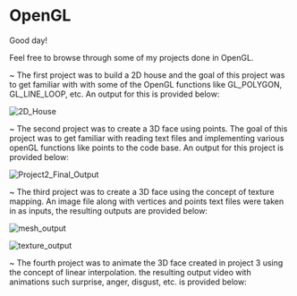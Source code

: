 # OpenGL

Good day!

Feel free to browse through some of my projects done in OpenGL. 

~ The first project was to build a 2D house and the goal of this project was to get familiar with with some of the OpenGL functions like GL_POLYGON, GL_LINE_LOOP, etc. An output for this is provided below: 

![2D_House](https://user-images.githubusercontent.com/62857780/102258219-b035ae00-3edb-11eb-932c-dea86bf241c4.JPG)

~ The second project was to create a 3D face using points. The goal of this project was to get familiar with reading text files and implementing various openGL functions like points to the code base. An output for this project is provided below:

![Project2_Final_Output](https://user-images.githubusercontent.com/62857780/102260421-6b5f4680-3ede-11eb-8151-7d026ce102de.JPG)

~ The third project was to create a 3D face using the concept of texture mapping. An image file along with vertices and points text files were taken in as inputs, the resulting outputs are provided below: 

![mesh_output](https://user-images.githubusercontent.com/62857780/102261030-1cfe7780-3edf-11eb-83a2-37eba79e2a26.JPG)

![texture_output](https://user-images.githubusercontent.com/62857780/102261014-16700000-3edf-11eb-8b61-2577570e79bb.JPG)

~ The fourth project was to animate the 3D face created in project 3 using the concept of linear interpolation. the resulting output video with animations such surprise, anger, disgust, etc. is provided below: 
